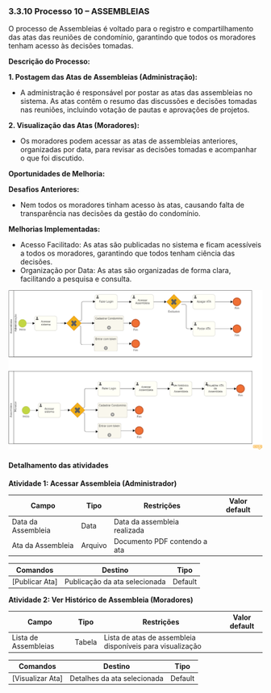### 3.3.10 Processo 10 – ASSEMBLEIAS

O processo de Assembleias é voltado para o registro e compartilhamento das atas das reuniões de condomínio, garantindo que todos os moradores tenham acesso às decisões tomadas.

**Descrição do Processo:**

**1. Postagem das Atas de Assembleias (Administração):**

* A administração é responsável por postar as atas das assembleias no sistema. As atas contêm o resumo das discussões e decisões tomadas nas reuniões, incluindo votação de pautas e aprovações de projetos.

**2. Visualização das Atas (Moradores):**

* Os moradores podem acessar as atas de assembleias anteriores, organizadas por data, para revisar as decisões tomadas e acompanhar o que foi discutido.

**Oportunidades de Melhoria:**

**Desafios Anteriores:**

* Nem todos os moradores tinham acesso às atas, causando falta de transparência nas decisões da gestão do condomínio.

**Melhorias Implementadas:**

* Acesso Facilitado: As atas são publicadas no sistema e ficam acessíveis a todos os moradores, garantindo que todos tenham ciência das decisões.
* Organização por Data: As atas são organizadas de forma clara, facilitando a pesquisa e consulta.

![Exemplo de um Modelo BPMN do PROCESSO 1](images/processo-X-assembleia.png)

#### Detalhamento das atividades

**Atividade 1: Acessar Assembleia (Administrador)**

| **Campo**       | **Tipo**         | **Restrições** | **Valor default** |
| ---             | ---              | ---            | ---               |
| Data da Assembleia | Data  | Data da assembleia realizada  |                   |
|  Ata da Assembleia| Arquivo   |  Documento PDF contendo a ata   |                   |

| **Comandos**         |  **Destino**                   | **Tipo**          |
| ---                  | ---                            | ---               |
| [Publicar Ata] | Publicação da ata selecionada  | Default|

**Atividade 2: Ver Histórico de Assembleia (Moradores)**

| **Campo**       | **Tipo**         | **Restrições** | **Valor default** |
| ---             | ---              | ---            | ---               |
|Lista de Assembleias | Tabela  |   Lista de atas de assembleia disponíveis para visualização   |                   |

| **Comandos**         |  **Destino**                   | **Tipo**          |
| ---                  | ---                            | ---               |
| [Visualizar Ata] |Detalhes da ata selecionada  | Default|

